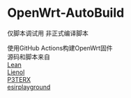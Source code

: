 # OpenWrt-AutoBuild

仅脚本调试用
非正式编译脚本

使用GitHub Actions构建OpenWrt固件  
源码和脚本来自  
[Lean](https://github.com/coolsnowwolf/lede)  
[ Lienol](https://github.com/Lienol/openwrt-actions )  
[P3TERX](https://github.com/P3TERX/Actions-OpenWrt)  
[esirplayground](https://github.com/esirplayground/AutoBuild-OpenWrt)  
